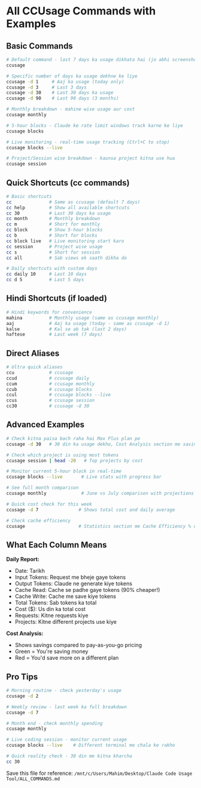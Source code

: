 # All CCUsage Commands with Examples

## Basic Commands

```bash
# Default command - last 7 days ka usage dikhata hai (jo abhi screenshot me dikh raha)
ccusage

# Specific number of days ka usage dekhne ke liye
ccusage -d 1     # Aaj ka usage (today only)
ccusage -d 3     # Last 3 days
ccusage -d 30    # Last 30 days ka usage
ccusage -d 90    # Last 90 days (3 months)

# Monthly breakdown - mahine wise usage aur cost
ccusage monthly

# 5-hour blocks - Claude ke rate limit windows track karne ke liye
ccusage blocks

# Live monitoring - real-time usage tracking (Ctrl+C to stop)
ccusage blocks --live

# Project/Session wise breakdown - kaunsa project kitna use hua
ccusage session
```

## Quick Shortcuts (cc commands)

```bash
# Basic shortcuts
cc              # Same as ccusage (default 7 days)
cc help         # Show all available shortcuts
cc 30           # Last 30 days ka usage
cc month        # Monthly breakdown
cc m            # Short for monthly
cc block        # Show 5-hour blocks
cc b            # Short for blocks
cc block live   # Live monitoring start karo
cc session      # Project wise usage
cc s            # Short for session
cc all          # Sab views ek saath dikha do

# Daily shortcuts with custom days
cc daily 10     # Last 10 days
cc d 5          # Last 5 days
```

## Hindi Shortcuts (if loaded)

```bash
# Hindi keywords for convenience
mahina          # Monthly usage (same as ccusage monthly)
aaj             # Aaj ka usage (today - same as ccusage -d 1)
kalse           # Kal se ab tak (last 2 days)
haftese         # Last week (7 days)
```

## Direct Aliases

```bash
# Ultra quick aliases
ccu             # ccusage
ccud            # ccusage daily
ccum            # ccusage monthly
ccub            # ccusage blocks
ccul            # ccusage blocks --live
ccus            # ccusage session
cc30            # ccusage -d 30
```

## Advanced Examples

```bash
# Check kitna paisa bach raha hai Max Plus plan pe
ccusage -d 30   # 30 din ka usage dekho, Cost Analysis section me savings dikhegi

# Check which project is using most tokens
ccusage session | head -20   # Top projects by cost

# Monitor current 5-hour block in real-time
ccusage blocks --live       # Live stats with progress bar

# See full month comparison
ccusage monthly             # June vs July comparison with projections

# Quick cost check for this week
ccusage -d 7               # Shows total cost and daily average

# Check cache efficiency
ccusage                    # Statistics section me Cache Efficiency % dikhta hai
```

## What Each Column Means

**Daily Report:**
- Date: Tarikh
- Input Tokens: Request me bheje gaye tokens
- Output Tokens: Claude ne generate kiye tokens  
- Cache Read: Cache se padhe gaye tokens (90% cheaper!)
- Cache Write: Cache me save kiye tokens
- Total Tokens: Sab tokens ka total
- Cost ($): Us din ka total cost
- Requests: Kitne requests kiye
- Projects: Kitne different projects use kiye

**Cost Analysis:**
- Shows savings compared to pay-as-you-go pricing
- Green = You're saving money
- Red = You'd save more on a different plan

## Pro Tips

```bash
# Morning routine - check yesterday's usage
ccusage -d 2

# Weekly review - last week ka full breakdown
ccusage -d 7

# Month end - check monthly spending
ccusage monthly

# Live coding session - monitor current usage
ccusage blocks --live    # Different terminal me chala ke rakho

# Quick reality check - 30 din me kitna kharcha
cc 30
```

Save this file for reference: `/mnt/c/Users/Mahim/Desktop/Claude Code Usage Tool/ALL_COMMANDS.md`